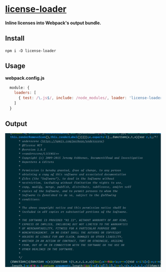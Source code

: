 # [license-loader](https://npmjs.com/package/license-loader)
**Inline licenses into Webpack's output bundle.**

## Install

`npm i -D license-loader`

## Usage

**webpack.config.js**

```js
  module: {
    loaders: [
      { test: /\.js$/, include: /node_modules/, loader: 'license-loader' }
    ]
  }
```

## Output

![license](https://raw.githubusercontent.com/cchamberlain/license-loader/master/public/images/license.png)
